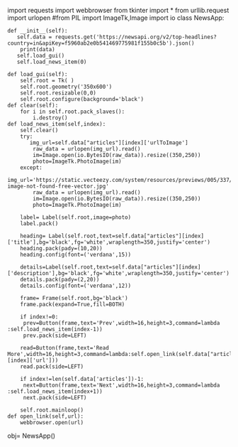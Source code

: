 
import requests
import webbrowser
from tkinter import *
from urllib.request import urlopen
#from PIL import ImageTk,Image
import io
class NewsApp:

    def __init__(self):
       self.data = requests.get('https://newsapi.org/v2/top-headlines?country=in&apiKey=f5960ab2e0b541469775981f155b0c5b').json()
        print(data)
       self.load_gui()
       self.load_news_item(0)
        
    def load_gui(self):
        self.root = Tk( )
        self.root.geometry('350x600')
        self.root.resizable(0,0)
        self.root.configure(background='black')
    def clear(self):
        for i in self.root.pack_slaves():
            i.destroy()
    def load_news_item(self,index):
        self.clear()
        try:
           img_url=self.data["articles"][index]['urlToImage']
            raw_data = urlopen(img_url).read()
            im=Image.open(io.BytesIO(raw_data)).resize((350,250))
            photo=ImageTk.PhotoImage(im)
        except:
            img_url='https://static.vecteezy.com/system/resources/previews/005/337/799/original/icon-image-not-found-free-vector.jpg'
            raw_data = urlopen(img_url).read()
            im=Image.open(io.BytesIO(raw_data)).resize((350,250))
            photo=ImageTk.PhotoImage(im)

        label= Label(self.root,image=photo)
        label.pack()

        heading= Label(self.root,text=self.data["articles"][index]['title'],bg='black',fg='white',wraplength=350,justify='center')
        heading.pack(pady=(10,20))
        heading.config(font=('verdana',15))

        details=Label(self.root,text=self.data["articles"][index]['description'],bg='black',fg='white',wraplength=350,justify='center')
        details.pack(pady=(2,20))
        details.config(font=('verdana',12))

        frame= Frame(self.root,bg='black')
        frame.pack(expand=True,fill=BOTH)

        if index!=0:
         prev=Button(frame,text='Prev',width=16,height=3,command=lambda :self.load_news_item(index-1))
         prev.pack(side=LEFT)

        read=Button(frame,text='Read More',width=16,height=3,command=lambda:self.open_link(self.data["articles"][index]['url']))
        read.pack(side=LEFT)

        if index!=len(self.data['articles'])-1:
         next=Button(frame,text='Next',width=16,height=3,command=lambda :self.load_news_item(index+1))
         next.pack(side=LEFT)

        self.root.mainloop()
    def open_link(self,url):
        webbrowser.open(url)


obj= NewsApp()
